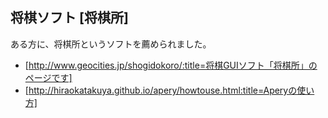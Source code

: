 ## 将棋ソフト [将棋所]

ある方に、将棋所というソフトを薦められました。

* [http://www.geocities.jp/shogidokoro/:title=将棋GUIソフト「将棋所」のページです]
* [http://hiraokatakuya.github.io/apery/howtouse.html:title=Aperyの使い方]




